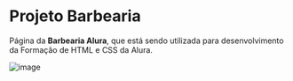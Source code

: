 # Projeto Barbearia

Página da **Barbearia Alura**, que está sendo utilizada para desenvolvimento da Formação de HTML e CSS da Alura.

![image](https://user-images.githubusercontent.com/118500077/203452481-f67bf442-9d45-49a3-a3a2-d85cd4f54587.png)
